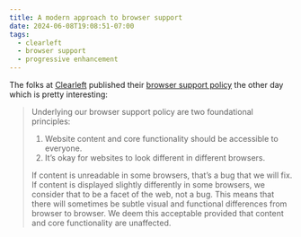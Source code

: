 ```yaml
---
title: A modern approach to browser support
date: 2024-06-08T19:08:51-07:00
tags: 
  - clearleft
  - browser support
  - progressive enhancement
---
```


The folks at [Clearleft](https://clearleft.com/) published their [browser support policy](https://browsersupport.clearleft.com/) the other day which is pretty interesting:

> Underlying our browser support policy are two foundational principles:
> 
> 1. Website content and core functionality should be accessible to everyone.
> 2. It’s okay for websites to look different in different browsers.
> 
> If content is unreadable in some browsers, that’s a bug that we will fix. If content is displayed slightly differently in some browsers, we consider that to be a facet of the web, not a bug. This means that there will sometimes be subtle visual and functional differences from browser to browser. We deem this acceptable provided that content and core functionality are unaffected.

